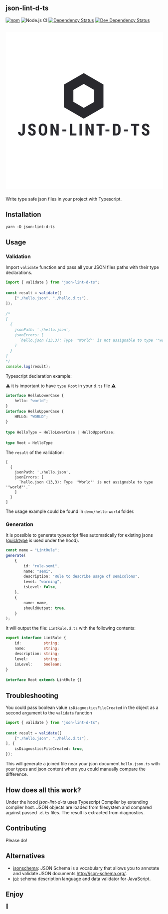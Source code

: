 json-lint-d-ts
------
[![npm](https://img.shields.io/npm/v/json-lint-d-ts.svg?maxAge=2592000)](https://www.npmjs.com/package/json-lint-d-ts)
![Node.js CI](https://github.com/vlashchanka/json-lint-d-ts/workflows/Node.js%20CI/badge.svg)
[![Dependency Status][1]][2]
[![Dev Dependency Status][3]][4]


![image](assets/icon.svg)
------

Write type safe json files in your project with Typescript.

## Installation
`yarn -D json-lint-d-ts`

## Usage

### Validation

Import `validate` function and pass all your JSON files paths with their type declarations.

```typescript
import { validate } from "json-lint-d-ts";

const result = validate([
    ["./hello.json", "./hello.d.ts"],
]);

/*
[
  {
    jsonPath: './hello.json',
    jsonErrors: [
      `hello.json (13,3): Type '"World"' is not assignable to type '"world"'.`
    ]
  }
]
*/
console.log(result);
```

Typescript declaration example:

⚠️ it is important to have `type Root` in your `d.ts` file ⚠️

```typescript
interface HelloLowerCase {
    hello: "world";
}
interface HelloUpperCase {
    HELLO: "WORLD";
}

type HelloType = HelloLowerCase | HelloUpperCase;

type Root = HelloType

```

The `result` of the validation:

```shell script
[
  {
    jsonPath: './hello.json',
    jsonErrors: [
      `hello.json (13,3): Type '"World"' is not assignable to type '"world"'.`
    ]
  }
]
```

The usage example could be found in `demo/hello-world` folder.


### Generation

It is possible to generate typescript files automatically for existing jsons ([quicktype](https://github.com/quicktype/quicktype) is used under the hood).

```typescript
const name = "LintRule";
generate(
    {
        id: "rule-semi",
        name: "semi",
        description: "Rule to describe usage of semicolons",
        level: "warning",
        isLevel: false,
    },
    {
        name: name,
        shouldOutput: true,
    }
);
```

It will output the file: `LintRule.d.ts` with the following contents:

```typescript
export interface LintRule {
    id:          string;
    name:        string;
    description: string;
    level:       string;
    isLevel:     boolean;
}

interface Root extends LintRule {}
```



## Troubleshooting

You could pass boolean value `isDiagnosticsFileCreated` in the object as a second
argument to the `validate` function

```typescript
import { validate } from "json-lint-d-ts";

const result = validate([
    ["./hello.json", "./hello.d.ts"],
], {
    isDiagnosticsFileCreated: true,
});
```

This will generate a joined file near your json document `hello.json.ts`
with your types and json content where you could manually compare the difference.


## How does all this work?
Under the hood *json-lint-d-ts* uses Typescript Compiler by extending compiler host.
JSON objects are loaded from filesystem and compared against passed `.d.ts` files.
The result is extracted from diagnostics. 

## Contributing
Please do!

## Alternatives

- [jsonschema](https://www.npmjs.com/package/jsonschema): JSON Schema is a vocabulary that allows you to annotate and validate JSON documents http://json-schema.org/.
- [joi](https://www.npmjs.com/package/joi): schema description language and data validator for JavaScript.

## Enjoy

🚀

[1]: https://david-dm.org/vlashchanka/json-lint-d-ts.svg
[2]: https://david-dm.org/vlashchanka/json-lint-d-ts
[3]: https://david-dm.org/vlashchanka/json-lint-d-ts/dev-status.svg
[4]: https://david-dm.org/vlashchanka/json-lint-d-ts?type=dev
  
